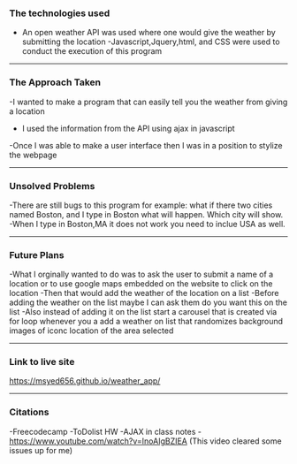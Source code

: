 
### The technologies used


- An open weather API was used where one would give the weather by submitting the location
-Javascript,Jquery,html, and CSS were used to conduct the execution of this program

---

### The Approach Taken

-I wanted to make a program that can easily tell you the weather from giving a location

- I used the information from the API using ajax in javascript

-Once I was able to make a user interface then I was in a position to stylize the webpage

---

### Unsolved Problems

-There are still bugs to this program for example: what if there two cities named Boston, and I type in Boston what will happen. Which city will show. 
-When I type in Boston,MA it does not work you need to inclue USA as well.

---

### Future Plans
-What I orginally wanted to do was to ask the user to submit a name of a location or to use google maps embedded on the website to click on the location
-Then that would add the weather of the location on a list
-Before adding the weather on the list maybe I can ask them do you want this on the list
-Also instead of adding it on the list start a carousel that is created  via for loop whenever you a add a weather on list
that randomizes background images of iconc location of the area selected

---

### Link to live site

https://msyed656.github.io/weather_app/

---

### Citations

-Freecodecamp
-ToDolist HW
-AJAX in class notes
-https://www.youtube.com/watch?v=InoAIgBZIEA
    (This video cleared some issues up for me)
